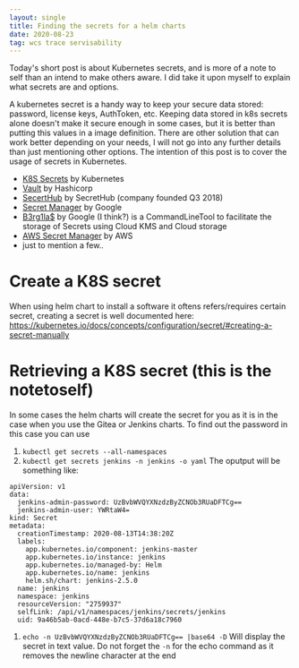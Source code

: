 ```yaml
---
layout: single
title: Finding the secrets for a helm charts
date: 2020-08-23
tag: wcs trace servisability
---
```

Today's short post is about Kubernetes secrets, and is more of a note to self than an intend to make others aware. I did take it upon myself to explain what secrets are and options.

A kubernetes secret is a handy way to keep your secure data stored: password, license keys, AuthToken, etc. Keeping data stored in k8s secrets alone doesn't make it secure enough in some cases, but it is better than putting this values in a image definition. There are other solution that can work better depending on your needs, I will not go into any further details than just mentioning other options. The intention of this post is to cover the usage of secrets in Kubernetes.

* [K8S Secrets](https://kubernetes.io/docs/concepts/configuration/secret/) by Kubernetes
* [Vault](https://www.vaultproject.io/) by Hashicorp
* [SecertHub](https://secrethub.io/) by SecretHub (company founded Q3 2018)
* [Secret Manager](https://cloud.google.com/secret-manager/) by Google
* [B3rg1la$](https://github.com/GoogleCloudPlatform/berglas) by Google (I think?) is a CommandLineTool to facilitate the storage of Secrets using Cloud KMS and Cloud storage
* [AWS Secret Manager](https://aws.amazon.com/secrets-manager/) by AWS
* just to mention a few..

# Create a K8S secret
When using helm chart to install a software it oftens refers/requires certain secret, creating a secret is well documented here:
https://kubernetes.io/docs/concepts/configuration/secret/#creating-a-secret-manually

# Retrieving a K8S secret (this is the notetoself)
In some cases the helm charts will create the secret for you as it is in the case when you use the Gitea or Jenkins charts. To find out the password in this case you can use
1. `kubectl get secrets --all-namespaces`
1. `kubectl get secrets jenkins -n jenkins -o yaml`
   The oputput will be something like:
```
apiVersion: v1
data:
  jenkins-admin-password: UzBvbWVQYXNzdzByZCNOb3RUaDFTCg==
  jenkins-admin-user: YWRtaW4=
kind: Secret
metadata:
  creationTimestamp: 2020-08-13T14:38:20Z
  labels:
    app.kubernetes.io/component: jenkins-master
    app.kubernetes.io/instance: jenkins
    app.kubernetes.io/managed-by: Helm
    app.kubernetes.io/name: jenkins
    helm.sh/chart: jenkins-2.5.0
  name: jenkins
  namespace: jenkins
  resourceVersion: "2759937"
  selfLink: /api/v1/namespaces/jenkins/secrets/jenkins
  uid: 9a46b5ab-0acd-448e-b7c5-37d6a18c7960
```
1. `echo -n UzBvbWVQYXNzdzByZCNOb3RUaDFTCg== |base64 -D`
   Will display the secret in text value. Do not forget the `-n` for the echo command as it removes the newline character at the end
